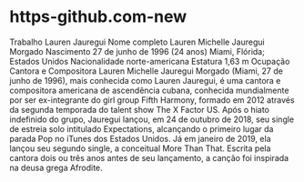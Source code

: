 # https-github.com-new


Trabalho Lauren Jauregui
Nome completo	Lauren Michelle Jauregui Morgado
Nascimento	27 de junho de 1996 (24 anos)
Miami, Flórida; Estados Unidos
Nacionalidade	norte-americana
Estatura	1,63 m
Ocupação	
Cantora e Compositora
Lauren Michelle Jauregui Morgado (Miami, 27 de junho de 1996), mais conhecida como Lauren Jauregui, é uma cantora e compositora americana de ascendência cubana, conhecida mundialmente por ser ex-integrante do girl group Fifth Harmony, formado em 2012 através da segunda temporada do talent show The X Factor US. Após o hiato indefinido do grupo, Jauregui lançou, em 24 de outubro de 2018, seu single de estreia solo intitulado Expectations, alcançando o primeiro lugar da parada Pop no iTunes dos Estados Unidos. Já em janeiro de 2019, ela lançou seu segundo single, a conceitual More Than That. Escrita pela cantora dois ou três anos antes de seu lançamento, a canção foi inspirada na deusa grega Afrodite.

